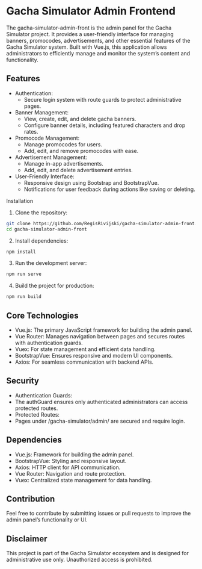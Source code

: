 # Gacha Simulator Admin Frontend

The gacha-simulator-admin-front is the admin panel for the Gacha Simulator project. It provides a user-friendly interface for managing banners, promocodes, advertisements, and other essential features of the Gacha Simulator system. Built with Vue.js, this application allows administrators to efficiently manage and monitor the system’s content and functionality.

## Features

- Authentication:
  - Secure login system with route guards to protect administrative pages.
- Banner Management:
  - View, create, edit, and delete gacha banners.
  - Configure banner details, including featured characters and drop rates.
- Promocode Management:
  - Manage promocodes for users.
  - Add, edit, and remove promocodes with ease.
- Advertisement Management:
  - Manage in-app advertisements.
  - Add, edit, and delete advertisement entries.
- User-Friendly Interface:
  - Responsive design using Bootstrap and BootstrapVue.
  - Notifications for user feedback during actions like saving or deleting.

Installation

1. Clone the repository:

```bash
git clone https://github.com/RegisRivijski/gacha-simulator-admin-front.git
cd gacha-simulator-admin-front
```

2. Install dependencies:

```bash
npm install
```

3. Run the development server:

```bash
npm run serve
```

4. Build the project for production:

```bash
npm run build
```

## Core Technologies

- Vue.js: The primary JavaScript framework for building the admin panel.
- Vue Router: Manages navigation between pages and secures routes with authentication guards.
- Vuex: For state management and efficient data handling.
- BootstrapVue: Ensures responsive and modern UI components.
- Axios: For seamless communication with backend APIs.

## Security

- Authentication Guards:
- The authGuard ensures only authenticated administrators can access protected routes.
- Protected Routes:
- Pages under /gacha-simulator/admin/ are secured and require login.

## Dependencies

- Vue.js: Framework for building the admin panel.
- BootstrapVue: Styling and responsive layout.
- Axios: HTTP client for API communication.
- Vue Router: Navigation and route protection.
- Vuex: Centralized state management for data handling.

## Contribution

Feel free to contribute by submitting issues or pull requests to improve the admin panel’s functionality or UI.

## Disclaimer

This project is part of the Gacha Simulator ecosystem and is designed for administrative use only. Unauthorized access is prohibited.
